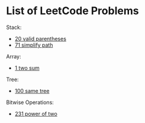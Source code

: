 # List of LeetCode Problems

Stack:

- [20 valid parentheses](./20_valid_parentheses/index.spec.ts)
- [71 simplify path](./71_simplify_path/index.spec.ts)

Array:

- [1 two sum](./1_twoSum/index.spec.ts)

Tree:

- [100 same tree](./100_same_tree/index.spec.ts)

Bitwise Operations:

- [231 power of two](./231_power_of_two/index.spec.ts)

